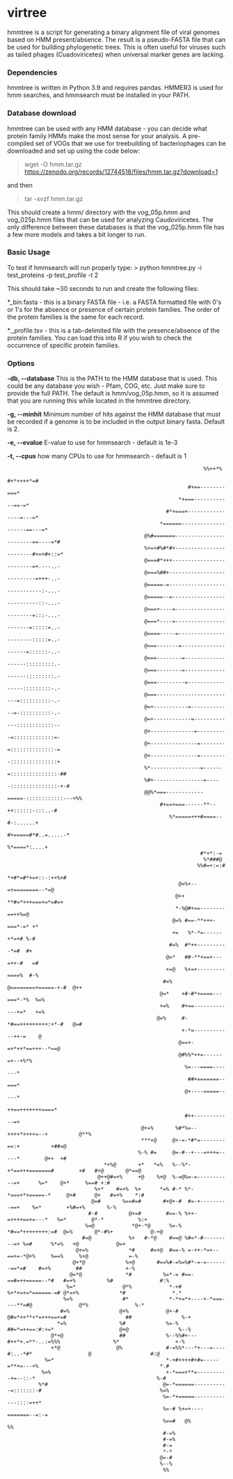 

# virtree




hmmtree is a script for generating a binary alignment file of viral genomes based on HMM present/absence. The result is a pseudo-FASTA file that can be used for building phylogenetic trees. This is often useful for viruses such as tailed phages (Cuadoviricetes) when universal marker genes are lacking. 

### Dependencies

hmmtree is written in Python 3.9 and requires pandas. HMMER3 is used for hmm searches, and hmmsearch must be installed in your PATH. 

### Database download

hmmtree can be used with any HMM database - you can decide what protein family HMMs make the most sense for your analysis. 
A pre-compiled set of VOGs that we use for treebuilding of bacteriophages can be downloaded and set up using the code below:

> wget -O hmm.tar.gz  <https://zenodo.org/records/12744518/files/hmm.tar.gz?download=1>

and then

> tar -xvzf hmm.tar.gz

This should create a hmm/ directory with the vog_05p.hmm and vog_025p.hmm files that can be used for analyzing Caudoviricetes. 
The only difference between these databases is that the vog_025p.hmm file has a few more models and takes a bit longer to run. 

### Basic Usage

To test if hmmsearch will run properly type: \> python hmmtree.py -i test_proteins -p test_profile -t 2

This should take ~30 seconds to run and create the following files:

\*_bin.fasta - this is a binary FASTA file - i.e. a FASTA formatted file with 0's or 1's for the absence or presence of certain protein families. The order of the protein families is the same for each record. 

\*._profile.tsv - this is a tab-delimited file with the presence/absence of the protein families. You can load this into R if you wish to check the occurrence of specific protein families. 


### Options

**-db, --database** This is the PATH to the HMM database that is used. This could be any database you wish - Pfam, COG, etc. Just make sure to provide the full PATH. The default is hmm/vog_05p.hmm, so it is assumed that you are running this while located in the hmmtree directory. 

**-g, --minhit** Minimum number of hits against the HMM database that must be recorded if a genome is to be included in the output binary fasta. Default is 2. 

**-e, --evalue** E-value to use for hmmsearch - default is 1e-3

**-t, --cpus** how many CPUs to use for hmmsearch - default is 1




                                                                                                                                            
                                                                                                                                            
                                                                   %%++*%                                                                   
                                                                 #+*++++*=#                                                                 
                                                              #+==--------===*                                                              
                                                           *+===------------==-=*                                                           
                                                       #*+===+----------------=---=*                                                        
                                                     *======--------------------==---=*                                                     
                                                @%#=======------------------------==----=*#                                                 
                                                %+=+#%#*#+------------------------#+=+#+::=*                                                
                                                @===#*+++-------------------------=+.---..-                                                 
                                                @===%##+---------------------------=+++-..-                                                 
                                                @=====-=-----------------------------:-...-                                                 
                                                @=====--=---------------------------::-...-                                                 
                                                @===+----=------------------------=:::-...-                                                 
                                                @===*----=-----------------------=:::::=..-                                                 
                                                @====-----=-----------------------:::::=..-                                                 
                                                @===-------=--------------------=::::::-..-                                                 
                                                @===--------=-------------------:::::::::.-                                                 
                                                @===--------=-------------------:::::::::.-                                                 
                                                @===---------=-----------------:::::::::-.-                                                 
                                                @===-------------------------=::::::::::-.-                                                 
                                                @=+-----------=-------------=-::::::::::-.-                                                 
                                                @=+------------=-------------::::::::::::--                                                 
                                                @+--------------=----------=:::::::::::::=-                                                 
                                                @+---------------=--------=::::::::::::::-=                                                 
                                                @+---------------=---------:::::::::::::::+                                                 
                                                %*----------------=------=:::::::::::::::-##                                                
                                                %#+----------------=-----:::::::::::::::-+-#                                                
                                                @@%*===------------=====-::::::::::::---+%%                                                 
                                                     #+==+===------**--++::::::-:::..-#                                                     
                                                        %*=====+++#====--#-:......+                                                         
                                                            #+=====#*#..=.....-*                                                            
                                                               %*====*:....+                                                                
                                                                  #*+*:-=                                                                   
                                                                   %*###@                                                                   
                                                                 %%#=+:=:#                                                                  
                                                            *+#*=#*+=+::-:++%+#                                                             
                                                           @=%+--=+========--*=@                                                            
                                                          @++ **#=*+++===+=*=#=+                                                            
                                                          *-%@#+==--------==++%=@                                                           
                                                         @=% #==-**+++-===*-=* +*                                                           
                                                         +=   %*-*=------+*=+# %-#                                                          
                                                        #=%  #*++----------*=#  #+                                                          
                                                       @=*   ##-**+==+---=++-#   =#                                                         
                                                       +=@   %+=+---------====%  #-%                                                        
                                                      #=%   @========+=====-+-#  @++                                                        
                                                     @=*    +#-#*+====---===*-*%  %=%                                                       
                                                     +=%    #+==-------------+=*   +=%                                                      
                                                    @=%     #-*#==+++++++++:+*-#   @=#                                                      
                                                            +-*=------------++-=    @                                                       
                                                           @==+-=+*++*==+++--*==@                                                           
                                                           @#%%*++=------=+--+%*%                                                           
                                                             %=---====-------*                                                              
                                                              ##+=======--===*                                                              
                                                             @+----=====-----*                                                              
                                                              ++==+++++++====*                                                              
                                                             #++------------=+                                                              
                                               @+=%       %#*%=--++++*++++=--+          @**%                                                
                                               ***+@     @+-=-*#*=--------==:+          +##=@                                               
                                              %-% #=     @=-#--+---=+++=-----*        @++  +#                                               
                                   *+%@       +*   *=%   %--%*-+*==+++=======#        +#   #+@       @*==@                                  
                                 @++@#=+%     +@    %+@  %-=@%=-=-----------=+      %=*    @+*     %==# +:#                                 
                                %+*    #=+%  %+      *=% #-* %*-*===+*+=====-*     @+#      @+   #=+%    *:#                                
                               @=#       %==#=#       #+@+-#  #=-+---------==+    %=*        +%#=+%       %-%                               
                              #-#          @+=#        #==-% %++-=++++==+=---*   %=*        @*-*           %:+                              
                             %=@            *@+-*@      %=-%  *#==*++++++++:=#  @=%       @*-#%+            @-+@                            
                            #=@            %+   #-*@    #==@ %#=*-#---------=+ %=#      %*=%   +@            @=+                            
                          @+=%             *#     #=+@  #==-% =-++-*=+--==+=-*@+%     %==%     %+@             =-%                          
                         @+*@             %+@       #==%#-=%=%#*-=-=-------==*=#    #=+%        ##              +-%                         
                        @=*@              *#          %=*-= #==-==#=++=====--*#   #=+%          %#               #:%                        
                       %=*               @*%            *-+# %+*+=+=*======-=# @*=+%             *#               *.*                       
                      %=%                #*             *-*+=*+----+-*===----**=#@               @*%               %-*                      
                     #=%                @+%            @+-# @#=*++**+*=+++==+=#                   ##                %-+                     
                    *=%                 %#             %=-%   ##=*=++==:#:+=*                     @+@                %--%                   
                  @*+@                  ##             %--%%#+---#++*+.=**-..:=%%%                 %*                  +-%                  
                  +*@                  @%              #-=%%*---*+---=----#:..-*#*                  @                   #:@                 
                %=*                                    *-+#++++#+#=-----=**+=---+%                                       *.#                
               %=%                                     +-*===+**=----------+=--::-*                                       %-#               
              %*#                                     @=-*======-----------=:::::::-#                                      %=%              
                                                      %=-*+=====-------------::::=++*                                                       
                                                      %=-# %+=+----=======--=:-=                                                            
                                                      %==#   @%             %%                                                              
                                                      #-=%                                                                                  
                                                      #-=%                                                                                  
                                                      #-=                                                                                   
                                                      *-*                                                                                   
                                                     @=-#                                                                                   
                                                     %--%                                                                                   
                                                      %%                                                                                    
                                                                                                                                            
                                                                                                                                            
                                                                                                                                            

                                                                                        
                                                                                                                                            

